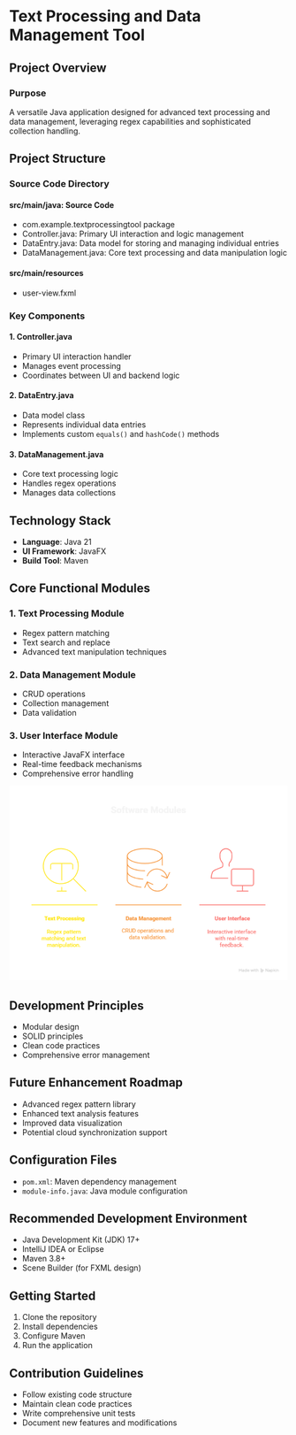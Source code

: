 # Text Processing and Data Management Tool

## Project Overview

### Purpose
A versatile Java application designed for advanced text processing and data management, leveraging regex capabilities and sophisticated collection handling.

## Project Structure

### Source Code Directory

#### src/main/java: Source Code
  - com.example.textprocessingtool package
  - Controller.java: Primary UI interaction and logic management
  - DataEntry.java: Data model for storing and managing individual entries
  - DataManagement.java: Core text processing and data manipulation logic

#### src/main/resources
  - user-view.fxml


### Key Components

#### 1. Controller.java
- Primary UI interaction handler
- Manages event processing
- Coordinates between UI and backend logic

#### 2. DataEntry.java
- Data model class
- Represents individual data entries
- Implements custom `equals()` and `hashCode()` methods

#### 3. DataManagement.java
- Core text processing logic
- Handles regex operations
- Manages data collections

## Technology Stack
- **Language**: Java 21
- **UI Framework**: JavaFX
- **Build Tool**: Maven

## Core Functional Modules

### 1. Text Processing Module
- Regex pattern matching
- Text search and replace
- Advanced text manipulation techniques

### 2. Data Management Module
- CRUD operations
- Collection management
- Data validation

### 3. User Interface Module
- Interactive JavaFX interface
- Real-time feedback mechanisms
- Comprehensive error handling

![TPT - image.png](https://github.com/rose-tetteh/TextProcessingTool/blob/main/TPT%20-%20image.png)

## Development Principles
- Modular design
- SOLID principles
- Clean code practices
- Comprehensive error management

## Future Enhancement Roadmap
- Advanced regex pattern library
- Enhanced text analysis features
- Improved data visualization
- Potential cloud synchronization support

## Configuration Files
- `pom.xml`: Maven dependency management
- `module-info.java`: Java module configuration

## Recommended Development Environment
- Java Development Kit (JDK) 17+
- IntelliJ IDEA or Eclipse
- Maven 3.8+
- Scene Builder (for FXML design)

## Getting Started
1. Clone the repository
2. Install dependencies
3. Configure Maven
4. Run the application

## Contribution Guidelines
- Follow existing code structure
- Maintain clean code practices
- Write comprehensive unit tests
- Document new features and modifications
